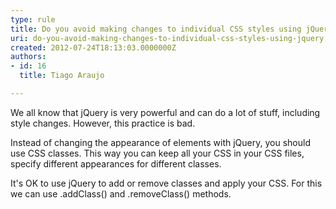 ```yaml
---
type: rule
title: Do you avoid making changes to individual CSS styles using jQuery?
uri: do-you-avoid-making-changes-to-individual-css-styles-using-jquery
created: 2012-07-24T18:13:03.0000000Z
authors:
- id: 16
  title: Tiago Araujo

---
```




<span class='intro'> <p>We all know that jQuery is very powerful and can do a lot of stuff, including style changes. However, this practice is bad.</p> </span>

<p>Instead of changing the appearance of elements with jQuery, you should use CSS classes. This way you can keep all your CSS in your CSS files, specify different appearances for different classes.</p>

<p>It's OK to use jQuery to add or remove classes and apply your CSS. For this we can use .addClass() and .removeClass() methods.</p>


